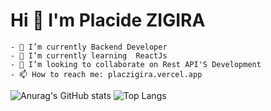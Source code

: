 # Hi 👋 I'm Placide ZIGIRA 
                                                                                




```
- 🔭 I’m currently Backend Developer
- 🌱 I’m currently learning  ReactJs
- 👯 I’m looking to collaborate on Rest API'S Development
- 📫 How to reach me: placzigira.vercel.app
```

![Anurag's GitHub stats](https://github-readme-stats.vercel.app/api?username=placzigira&show_icons=true&theme=radical)
![Top Langs](https://github-readme-stats.vercel.app/api/top-langs/?username=placzigira&layout=compact)
